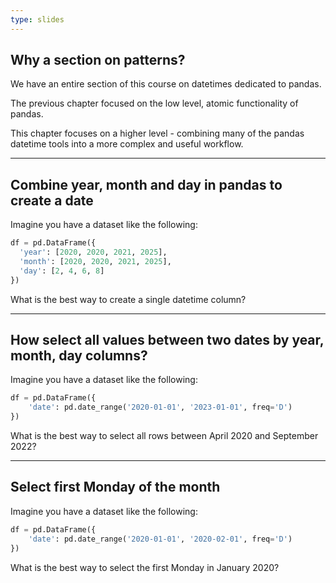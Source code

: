 ```yaml
---
type: slides
---
```


## Why a section on patterns?

We have an entire section of this course on datetimes dedicated to pandas.

The previous chapter focused on the low level, atomic functionality of pandas.

This chapter focuses on a higher level - combining many of the pandas datetime tools into a more complex and useful workflow.

---

## Combine year, month and day in pandas to create a date

Imagine you have a dataset like the following:

```python
df = pd.DataFrame({
  'year': [2020, 2020, 2021, 2025],
  'month': [2020, 2020, 2021, 2025],
  'day': [2, 4, 6, 8]
})
```

What is the best way to create a single datetime column?

---

## How select all values between two dates by year, month, day columns?

Imagine you have a dataset like the following:

```python
df = pd.DataFrame({
    'date': pd.date_range('2020-01-01', '2023-01-01', freq='D')
})
```

What is the best way to select all rows between April 2020 and September 2022?

---

## Select first Monday of the month

Imagine you have a dataset like the following:

```python
df = pd.DataFrame({
    'date': pd.date_range('2020-01-01', '2020-02-01', freq='D')
})
```

What is the best way to select the first Monday in January 2020?

